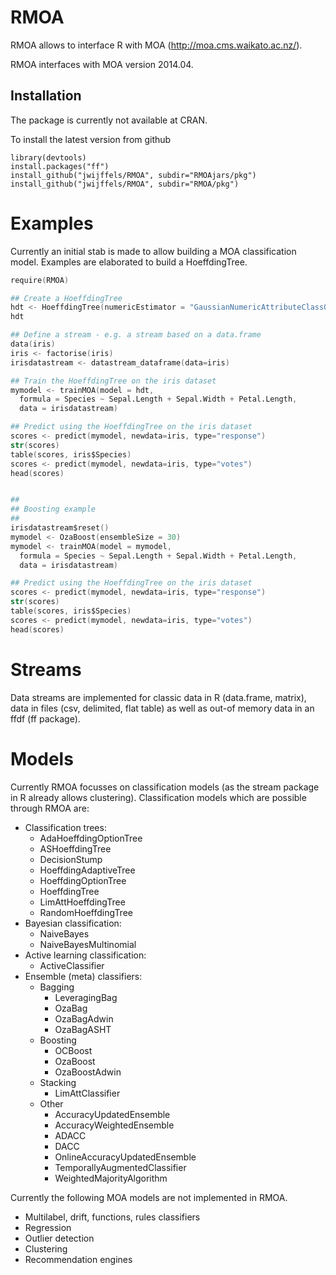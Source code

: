 RMOA
=========

RMOA allows to interface R with MOA (http://moa.cms.waikato.ac.nz/).

RMOA interfaces with MOA version 2014.04.


Installation
-----------
The package is currently not available at CRAN.

To install the latest version from github
```
library(devtools)
install.packages("ff")
install_github("jwijffels/RMOA", subdir="RMOAjars/pkg")
install_github("jwijffels/RMOA", subdir="RMOA/pkg")
```

Examples
=========

Currently an initial stab is made to allow building a MOA classification model. 
Examples are elaborated to build a HoeffdingTree.

```S
require(RMOA)

## Create a HoeffdingTree
hdt <- HoeffdingTree(numericEstimator = "GaussianNumericAttributeClassObserver")
hdt

## Define a stream - e.g. a stream based on a data.frame
data(iris)
iris <- factorise(iris)
irisdatastream <- datastream_dataframe(data=iris)

## Train the HoeffdingTree on the iris dataset
mymodel <- trainMOA(model = hdt, 
  formula = Species ~ Sepal.Length + Sepal.Width + Petal.Length, 
  data = irisdatastream)

## Predict using the HoeffdingTree on the iris dataset
scores <- predict(mymodel, newdata=iris, type="response")
str(scores)
table(scores, iris$Species)
scores <- predict(mymodel, newdata=iris, type="votes")
head(scores)


##
## Boosting example
##
irisdatastream$reset()
mymodel <- OzaBoost(ensembleSize = 30)
mymodel <- trainMOA(model = mymodel, 
  formula = Species ~ Sepal.Length + Sepal.Width + Petal.Length, 
  data = irisdatastream)

## Predict using the HoeffdingTree on the iris dataset
scores <- predict(mymodel, newdata=iris, type="response")
str(scores)
table(scores, iris$Species)
scores <- predict(mymodel, newdata=iris, type="votes")
head(scores)
```

Streams
=========

Data streams are implemented for classic data in R (data.frame, matrix), data in files (csv, delimited, flat table)
as well as out-of memory data in an ffdf (ff package).


Models
=========

Currently RMOA focusses on classification models (as the stream package in R already allows clustering).
Classification models which are possible through RMOA are:

- Classification trees: 
  * AdaHoeffdingOptionTree
  * ASHoeffdingTree
  * DecisionStump
  * HoeffdingAdaptiveTree
  * HoeffdingOptionTree
  * HoeffdingTree
  * LimAttHoeffdingTree
  * RandomHoeffdingTree
- Bayesian classification: 
  * NaiveBayes
  * NaiveBayesMultinomial
- Active learning classification:
  * ActiveClassifier
- Ensemble (meta) classifiers:
  * Bagging
      + LeveragingBag
      + OzaBag
      + OzaBagAdwin
      + OzaBagASHT
  * Boosting
      + OCBoost
      + OzaBoost
      + OzaBoostAdwin
  * Stacking
      + LimAttClassifier
  * Other
      + AccuracyUpdatedEnsemble
      + AccuracyWeightedEnsemble
      + ADACC
      + DACC
      + OnlineAccuracyUpdatedEnsemble
      + TemporallyAugmentedClassifier
      + WeightedMajorityAlgorithm

Currently the following MOA models are not implemented in RMOA.
- Multilabel, drift, functions, rules classifiers
- Regression
- Outlier detection
- Clustering
- Recommendation engines





